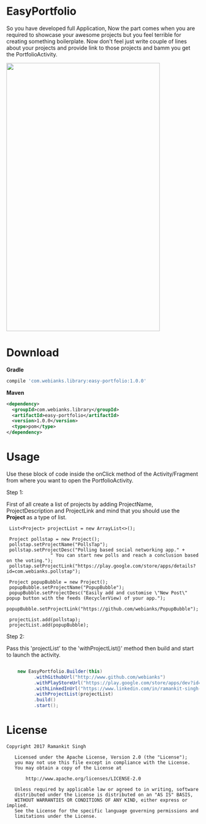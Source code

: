 # EasyPortfolio
So you have developed full Application, Now the part comes when you are required to showcase your awesome projects but you feel terrible for creating something boilerplate. Now don't feel just write couple of lines about your projects and provide link to those projects and bamm you get the PortfolioActivity. 

<img src="https://github.com/webianks/EasyPortfolio/blob/master/screen.png" height="700" width="400" >


# Download

**Gradle**

```groovy
compile 'com.webianks.library:easy-portfolio:1.0.0'
```
**Maven**

```xml
<dependency>
  <groupId>com.webianks.library</groupId>
  <artifactId>easy-portfolio</artifactId>
  <version>1.0.0</version>
  <type>pom</type>
</dependency>
```

# Usage

Use these block of code inside the onClick method of the Activity/Fragment from where you want to open the PortfolioActivity.

Step 1:

First of all create a list of projects by adding ProjectName, ProjectDescription and ProjectLink and mind that you should use the <b>Project</b> as a type of list.

```
 List<Project> projectList = new ArrayList<>();

 Project pollstap = new Project();
 pollstap.setProjectName("PollsTap");
 pollstap.setProjectDesc("Polling based social networking app." +
                " You can start new polls and reach a conclusion based on the voting.");
 pollstap.setProjectLink("https://play.google.com/store/apps/details?id=com.webianks.pollstap");

 Project popupBubble = new Project();
 popupBubble.setProjectName("PopupBubble");
 popupBubble.setProjectDesc("Easily add and customise \"New Post\" popup button with the feeds (RecyclerView) of your app.");
 popupBubble.setProjectLink("https://github.com/webianks/PopupBubble");

 projectList.add(pollstap);
 projectList.add(popupBubble);

```

Step 2:

Pass this 'projectList' to the 'withProjectList()' method then build and start to launch the activity.

```java

    new EasyPortfolio.Builder(this)
          .withGithubUrl("http://www.github.com/webianks")
          .withPlayStoreUrl("https://play.google.com/store/apps/dev?id=5406110317606112331")
          .withLinkedInUrl("https://www.linkedin.com/in/ramankit-singh-b7b09493/")
          .withProjectList(projectList)
          .build()
          .start();
```

# License

```
Copyright 2017 Ramankit Singh

   Licensed under the Apache License, Version 2.0 (the "License");
   you may not use this file except in compliance with the License.
   You may obtain a copy of the License at

       http://www.apache.org/licenses/LICENSE-2.0

   Unless required by applicable law or agreed to in writing, software
   distributed under the License is distributed on an "AS IS" BASIS,
   WITHOUT WARRANTIES OR CONDITIONS OF ANY KIND, either express or implied.
   See the License for the specific language governing permissions and
   limitations under the License.
   
```
